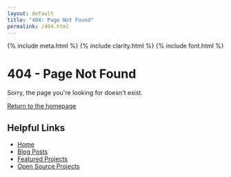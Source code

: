 ```yaml
---
layout: default
title: "404: Page Not Found"
permalink: /404.html
---
```


{% include meta.html %}
{% include clarity.html %}
{% include font.html %}

# 404 - Page Not Found

Sorry, the page you're looking for doesn't exist.

[Return to the homepage](/)

## Helpful Links

* [Home](/)
* [Blog Posts](/#posts)
* [Featured Projects](/clients.html)
* [Open Source Projects](/#open-source-projects)
